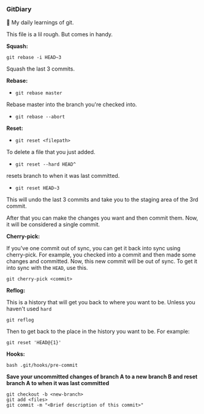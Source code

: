 ### GitDiary
:blue_book: My daily learnings of git.

This file is a lil rough. But comes in handy.

**Squash:**

```git rebase -i HEAD~3```  

Squash the last 3 commits.

**Rebase:**

* `git rebase master`

Rebase master into the branch you're checked into.

* ```git rebase --abort```

**Reset:**

* ```git reset <filepath>```

To delete a file that you just added.

* ```git reset --hard HEAD^```

resets branch to when it was last committed.

* `git reset HEAD~3`

This will undo the last 3 commits and take you to the staging area of the 3rd commit.

After that you can make the changes you want and then commit them. Now, it will be considered a single commit.

**Cherry-pick:**

If you've one commit out of sync, you can get it back into sync using cherry-pick. For example, you checked into a commit and then made some changes and committed. Now, this new commit will be out of sync. To get it into sync with the `HEAD`, use this.

```git cherry-pick <commit>```

**Reflog:**

This is a history that will get you back to where you want to be. Unless you haven't used `hard`

`git reflog`

Then to get back to the place in the history you want to be. For example:

 `git reset 'HEAD@{1}' `
 
 **Hooks:**
 
 `bash .git/hooks/pre-commit`
 
 **Save your uncommitted changes of branch A to a new branch B and reset branch A to when it was last committed**
 
```
git checkout -b <new-branch>
git add <files>
git commit -m "<Brief description of this commit>"
```
